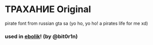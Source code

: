 # ТРАХАНИЕ Original
pirate font from russian gta sa
(yo ho, yo ho! a pirates life for me xd)
### used in [ebolik](https://github.com/bit0r1n/ebolik)! (by @bit0r1n)
